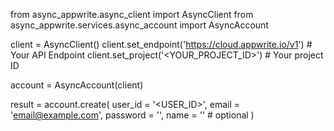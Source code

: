 from async_appwrite.async_client import AsyncClient
from async_appwrite.services.async_account import AsyncAccount

client = AsyncClient()
client.set_endpoint('https://cloud.appwrite.io/v1') # Your API Endpoint
client.set_project('<YOUR_PROJECT_ID>') # Your project ID

account = AsyncAccount(client)

result = account.create(
    user_id = '<USER_ID>',
    email = 'email@example.com',
    password = '',
    name = '<NAME>' # optional
)
